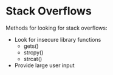 # Stack Overflows

Methods for looking for stack overflows:
- Look for insecure library functions
	- gets()
	- strcpy()
	- strcat()
- Provide large user input
	